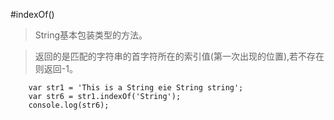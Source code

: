 #indexOf()

> String基本包装类型的方法。


> 返回的是匹配的字符串的首字符所在的索引值(第一次出现的位置),若不存在则返回-1。


```
	var str1 = 'This is a String eie String string';
	var str6 = str1.indexOf('String');
	console.log(str6);
```

